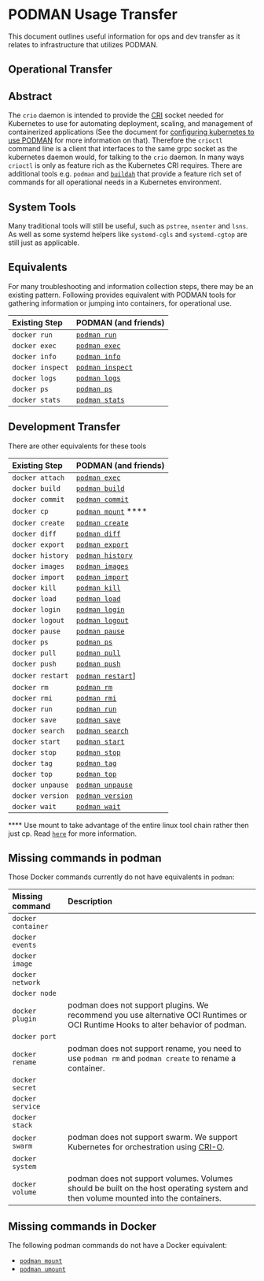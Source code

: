 # PODMAN Usage Transfer

This document outlines useful information for ops and dev transfer as it relates to infrastructure that utilizes PODMAN.

## Operational Transfer

## Abstract

The `crio` daemon is intended to provide the [CRI](https://github.com/kubernetes/community/blob/master/contributors/devel/container-runtime-interface.md) socket needed for Kubernetes to use for automating deployment, scaling, and management of containerized applications (See the document for [configuring kubernetes to use PODMAN](./kubernetes.md) for more information on that).
Therefore the `crioctl` command line is a client that interfaces to the same grpc socket as the kubernetes daemon would, for talking to the `crio` daemon.
In many ways `crioctl` is only as feature rich as the Kubernetes CRI requires.
There are additional tools e.g. `podman` and [`buildah`](https://github.com/projectatomic/buildah) that provide a feature rich set of commands for all operational needs in a Kubernetes environment.


## System Tools

Many traditional tools will still be useful, such as `pstree`, `nsenter` and `lsns`.
As well as some systemd helpers like `systemd-cgls` and `systemd-cgtop` are still just as applicable.

## Equivalents

For many troubleshooting and information collection steps, there may be an existing pattern.
Following provides equivalent with PODMAN tools for gathering information or jumping into containers, for operational use.

| Existing Step | PODMAN (and friends) |
| :--- | :--- |
| `docker run`  | [`podman run`](./docs/podman-run.1.md) |
| `docker exec` | [`podman exec`](./docs/podman-exec.1.md) |
| `docker info` | [`podman info`](./docs/podman-info.1.md)  |
| `docker inspect` | [`podman inspect`](./docs/podman-inspect.1.md)       |
| `docker logs` | [`podman logs`](./docs/podman-logs.1.md)                 |
| `docker ps`   | [`podman ps`](./docs/podman-ps.1.md) |
| `docker stats`| [`podman stats`](./docs/podman-stats.1.md)|

## Development Transfer

There are other equivalents for these tools

| Existing Step | PODMAN (and friends) |
| :--- | :--- |
| `docker attach`  | [`podman exec`](./docs/podman-attach.1.md)      |
| `docker build`   | [`podman build`](./docs/podman-build.1.md)      |
| `docker commit`  | [`podman commit`](./docs/podman-commit.1.md)    |
| `docker cp`      | [`podman mount`](./docs/podman-cp.1.md) ****    |
| `docker create`  | [`podman create`](./docs/podman-create.1.md)    |
| `docker diff`    | [`podman diff`](./docs/podman-diff.1.md)        |
| `docker export`  | [`podman export`](./docs/podman-export.1.md)    |
| `docker history` | [`podman history`](./docs/podman-history.1.md)  |
| `docker images`  | [`podman images`](./docs/podman-images.1.md)    |
| `docker import`  | [`podman import`](./docs/podman-import.1.md)    |
| `docker kill`    | [`podman kill`](./docs/podman-kill.1.md)        |
| `docker load`    | [`podman load`](./docs/podman-load.1.md)        |
| `docker login`   | [`podman login`](./docs/podman-login.1.md)      |
| `docker logout`  | [`podman logout`](./docs/podman-logout.1.md)    |
| `docker pause`   | [`podman pause`](./docs/podman-pause.1.md)      |
| `docker ps`      | [`podman ps`](./docs/podman-ps.1.md)            |
| `docker pull`    | [`podman pull`](./docs/podman-pull.1.md)        |
| `docker push`    | [`podman push`](./docs/podman-push.1.md)        |
| `docker restart` | [`podman restart`](./docs/podman-restart.1.md)] |
| `docker rm`      | [`podman rm`](./docs/podman-rm.1.md)            |
| `docker rmi`     | [`podman rmi`](./docs/podman-rmi.1.md)          |
| `docker run`     | [`podman run`](./docs/podman-run.1.md)          |
| `docker save`    | [`podman save`](./docs/podman-save.1.md)        |
| `docker search`  | [`podman search`](./docs/podman-search.1.md)    |
| `docker start`   | [`podman start`](./docs/podman-start.1.md)      |
| `docker stop`    | [`podman stop`](./docs/podman-stop.1.md)        |
| `docker tag`     | [`podman tag`](./docs/podman-tag.1.md)          |
| `docker top`     | [`podman top`](./docs/podman-top.1.md)          |
| `docker unpause` | [`podman unpause`](./docs/podman-unpause.1.md)  |
| `docker version` | [`podman version`](./docs/podman-version.1.md)  |
| `docker wait`    | [`podman wait`](./docs/podman-wait.1.md)        |

**** Use mount to take advantage of the entire linux tool chain rather then just cp.  Read [`here`](./docs/podman-cp.1.md) for more information.

## Missing commands in podman

Those Docker commands currently do not have equivalents in `podman`:

| Missing command | Description|
| :--- | :--- |
| `docker container`||
| `docker events`   ||
| `docker image`    ||
| `docker network`  ||
| `docker node`     ||
| `docker plugin`   |podman does not support plugins.  We recommend you use alternative OCI Runtimes or OCI Runtime Hooks to alter behavior of podman.|
| `docker port`     ||
| `docker rename`   | podman does not support rename, you need to use `podman rm` and  `podman create` to rename a container.|
| `docker secret`   ||
| `docker service`  ||
| `docker stack`    ||
| `docker swarm`    | podman does not support swarm.  We support Kubernetes for orchestration using [CRI-O](https://github.com/kubernetes-incubator/cri-o).|
| `docker system`   ||
| `docker volume`   | podman does not support volumes.  Volumes should be built on the host operating system and then volume mounted into the containers.|

## Missing commands in Docker

The following podman commands do not have a Docker equivalent:

* [`podman mount`](./docs/podman-mount.1.md)
* [`podman umount`](./docs/podman-umount.1.md)
